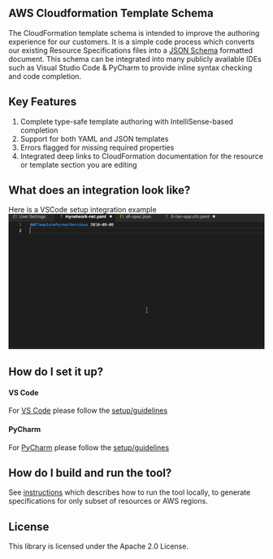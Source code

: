 ## AWS Cloudformation Template Schema

The CloudFormation template schema is intended to improve the authoring experience for our customers. 
It is a simple code process which converts our existing Resource Specifications files into a 
[JSON Schema](https://json-schema.org) formatted document. This schema can be integrated into many publicly available IDEs 
such as Visual Studio Code & PyCharm to provide inline syntax checking and code completion.

## Key Features 

1. Complete type-safe template authoring with IntelliSense-based completion
1. Support for both YAML and JSON templates
1. Errors flagged for missing required properties
1. Integrated deep links to CloudFormation documentation for the resource or template section you are editing

## What does an integration look like?

Here is a VSCode setup integration example
![VSCode](docs/images/VSCode.gif)

## How do I set it up?

#### VS Code

For [VS Code](https://code.visualstudio.com/) please follow the [setup/guidelines](docs/vscode/instructions.md)

#### PyCharm

For [PyCharm](https://www.jetbrains.com/pycharm/) please follow the [setup/guidelines](docs/pycharm/instructions.md)


## How do I build and run the tool?

See [instructions](docs/tool/instructions.md) which describes how to run the tool locally, to generate specifications for only subset of resources or AWS regions.


## License

This library is licensed under the Apache 2.0 License. 
